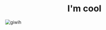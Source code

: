 <h1 align="center">I'm cool</h1>

<p align="left"> <img src="https://komarev.com/ghpvc/?username=giwih&label=Profile%20views&color=0e75b6&style=flat" alt="giwih" /> </p>
